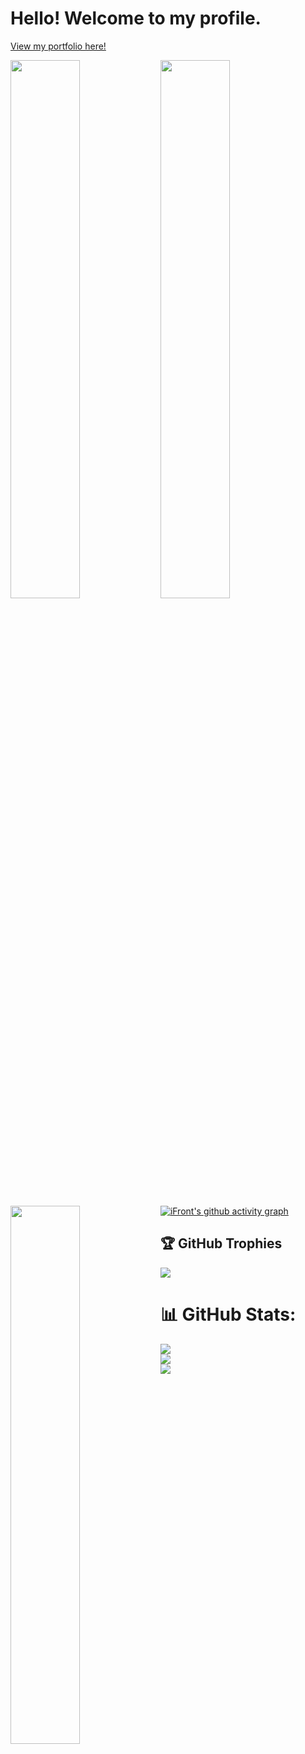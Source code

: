 # Hello! Welcome to my profile.

[View my portfolio here!](https://apthedev.netlify.app)

<img align="left" width="47%" src="https://github-readme-stats.vercel.app/api?username=aditeyapatakoti&theme=blue_navy&hide_border=false&include_all_commits=false&count_private=false" />
<img align="left" width="47%" src="https://nirzak-streak-stats.vercel.app/?user=aditeyapatakoti&theme=blue_navy&hide_border=false" />
<img align="left" width="47%" src="https://github-readme-stats.vercel.app/api/top-langs/?username=aditeyapatakoti&theme=blue_navy&hide_border=false&include_all_commits=false&count_private=false&layout=compact"/>

[![iFront's github activity graph](https://github-readme-activity-graph.vercel.app/graph?username=aditeyapatakoti&custom_title=iFront's%20Contribution%20Graph&hide_border=true&title_color=fe6e95&theme=dracula&bg_color=282a36&radius=5)](https://github.com/ashutosh00710/github-readme-activity-graph)

## 🏆 GitHub Trophies
![](https://github-profile-trophy.vercel.app/?username=aditeyapatakoti&theme=radical&no-frame=false&no-bg=true&margin-w=4)


# 📊 GitHub Stats:
![](https://github-readme-stats.vercel.app/api?username=aditeyapatakoti&theme=blue_navy&hide_border=false&include_all_commits=false&count_private=false)<br/>
![](https://nirzak-streak-stats.vercel.app/?user=aditeyapatakoti&theme=blue_navy&hide_border=false)<br/>
![](https://github-readme-stats.vercel.app/api/top-langs/?username=aditeyapatakoti&theme=blue_navy&hide_border=false&include_all_commits=false&count_private=false&layout=compact)
